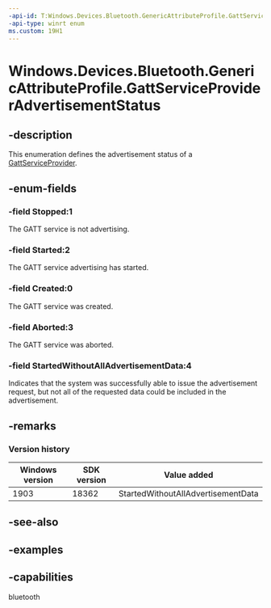 ```yaml
---
-api-id: T:Windows.Devices.Bluetooth.GenericAttributeProfile.GattServiceProviderAdvertisementStatus
-api-type: winrt enum
ms.custom: 19H1
---
```


<!-- Enumeration syntax.
public enum GattServiceProviderAdvertisementStatus : int 
-->

# Windows.Devices.Bluetooth.GenericAttributeProfile.GattServiceProviderAdvertisementStatus

## -description
This enumeration defines the advertisement status of a [GattServiceProvider](gattserviceprovider.md).

## -enum-fields
### -field Stopped:1
The GATT service is not advertising.

### -field Started:2
The GATT service advertising has started.

### -field Created:0
The GATT service was created.

### -field Aborted:3
The GATT service was aborted.

### -field StartedWithoutAllAdvertisementData:4
Indicates that the system was successfully able to issue the advertisement request, but not all of the requested data could be included in the advertisement.

## -remarks

### Version history

| Windows version | SDK version | Value added |
| -- | -- | -- |
| 1903 | 18362 | StartedWithoutAllAdvertisementData |

## -see-also

## -examples


## -capabilities
bluetooth

